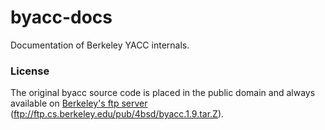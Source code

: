 # byacc-docs
Documentation of Berkeley YACC internals.

### License
The original byacc source code is placed in the public domain and always available on
[Berkeley's ftp server](ftp://ftp.cs.berkeley.edu/pub/4bsd/byacc.1.9.tar.Z) (ftp://ftp.cs.berkeley.edu/pub/4bsd/byacc.1.9.tar.Z).
